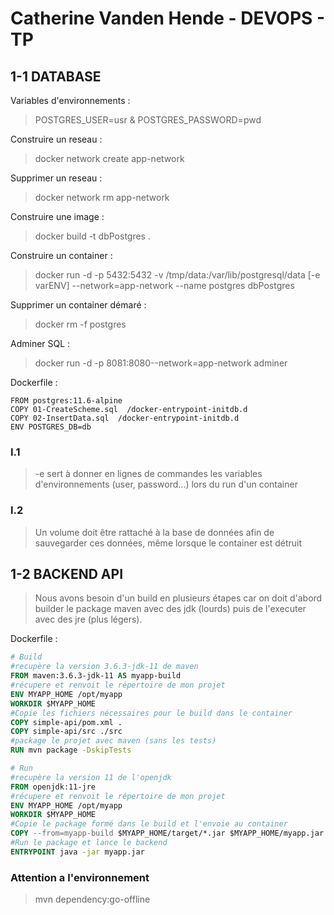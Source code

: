 # Catherine Vanden Hende - DEVOPS - TP
## 1-1 DATABASE

Variables d'environnements :
>POSTGRES_USER=usr & POSTGRES_PASSWORD=pwd

Construire un reseau : 
>docker network create app-network

Supprimer un reseau : 
>docker network rm app-network

Construire une image : 
>docker build -t dbPostgres .

Construire un container : 
>docker run -d -p 5432:5432 -v /tmp/data:/var/lib/postgresql/data [-e varENV] --network=app-network --name postgres dbPostgres

Supprimer un container démaré : 
>docker rm -f postgres

Adminer SQL : 
>docker run -d -p 8081:8080--network=app-network adminer

Dockerfile :
```docker
FROM postgres:11.6-alpine
COPY 01-CreateScheme.sql  /docker-entrypoint-initdb.d
COPY 02-InsertData.sql  /docker-entrypoint-initdb.d
ENV POSTGRES_DB=db
```

### I.1
>-e sert à donner en lignes de commandes les variables d'environnements (user, password...) lors du run d'un container

### I.2
>Un volume doit être rattaché à la base de données afin de sauvegarder ces données, même lorsque le container est détruit

## 1-2 BACKEND API

>Nous avons besoin d'un build en plusieurs étapes car on doit d'abord builder le package maven avec des jdk (lourds) puis de l'executer avec des jre (plus légers).

Dockerfile :
```dockerfile
# Build
#recupère la version 3.6.3-jdk-11 de maven
FROM maven:3.6.3-jdk-11 AS myapp-build 
#récupere et renvoit le répertoire de mon projet
ENV MYAPP_HOME /opt/myapp
WORKDIR $MYAPP_HOME
#Copie les fichiers nécessaires pour le build dans le container
COPY simple-api/pom.xml . 
COPY simple-api/src ./src
#package le projet avec maven (sans les tests)
RUN mvn package -DskipTests

# Run
#recupère la version 11 de l'openjdk
FROM openjdk:11-jre
#récupere et renvoit le répertoire de mon projet
ENV MYAPP_HOME /opt/myapp
WORKDIR $MYAPP_HOME
#Copie le package formé dans le build et l'envoie au container
COPY --from=myapp-build $MYAPP_HOME/target/*.jar $MYAPP_HOME/myapp.jar
#Run le package et lance le backend
ENTRYPOINT java -jar myapp.jar
```

### Attention a l'environnement 
>mvn dependency:go-offline 
